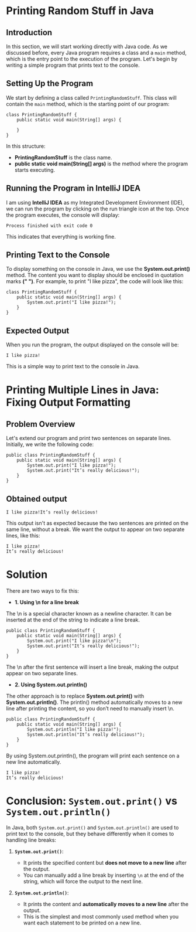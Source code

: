 # Printing Random Stuff in Java

## Introduction
In this section, we will start working directly with Java code. As we discussed before, every Java program requires a class and a `main` method, which is the entry point to the execution of the program. Let's begin by writing a simple program that prints text to the console.

## Setting Up the Program
We start by defining a class called `PrintingRandomStuff`. This class will contain the `main` method, which is the starting point of our program:

```
class PrintingRandomStuff {
    public static void main(String[] args) {

    }
}
```
In this structure:

- **PrintingRandomStuff** is the class name.
- **public static void main(String[] args)** is the method where the program starts executing.

## Running the Program in IntelliJ IDEA
I am using **IntelliJ IDEA** as my Integrated Development Environment (IDE), we can run the program by clicking on the run triangle icon at the top. Once the program executes, the console will display:
```
Process finished with exit code 0
```
This indicates that everything is working fine.

## Printing Text to the Console
To display something on the console in Java, we use the **System.out.print()** method. The content you want to display should be enclosed in quotation marks **(" ")**. For example, to print "I like pizza", the code will look like this:
```
class PrintingRandomStuff {
    public static void main(String[] args) {
        System.out.print("I like pizza!");
    }
}
```

## Expected Output
When you run the program, the output displayed on the console will be:
```
I like pizza!
```
This is a simple way to print text to the console in Java.

# Printing Multiple Lines in Java: Fixing Output Formatting

## Problem Overview
Let's extend our program and print two sentences on separate lines. Initially, we write the following code:

```
public class PrintingRandomStuff {
    public static void main(String[] args) {
        System.out.print("I like pizza!");
        System.out.print("It’s really delicious!");
    }
}
```

## Obtained output 
```
I like pizza!It’s really delicious!
```

This output isn't as expected because the two sentences are printed on the same line, without a break. We want the output to appear on two separate lines, like this:

```
I like pizza!
It’s really delicious!
```

# Solution
There are two ways to fix this:
- **1. Using \n for a line break**

The \n is a special character known as a newline character. It can be inserted at the end of the string to indicate a line break.

```
public class PrintingRandomStuff {
    public static void main(String[] args) {
        System.out.print("I like pizza!\n");
        System.out.print("It’s really delicious!");
    }
}
```
The \n after the first sentence will insert a line break, making the output appear on two separate lines.

- **2. Using System.out.println()**

The other approach is to replace **System.out.print()** with **System.out.println()**. The println() method automatically moves to a new line after printing the content, so you don’t need to manually insert \n.
```
public class PrintingRandomStuff {
    public static void main(String[] args) {
        System.out.println("I like pizza!");
        System.out.println("It’s really delicious!");
    }
}
```
By using System.out.println(), the program will print each sentence on a new line automatically.
```
I like pizza!
It’s really delicious!
```

# Conclusion: `System.out.print()` vs `System.out.println()`

In Java, both `System.out.print()` and `System.out.println()` are used to print text to the console, but they behave differently when it comes to handling line breaks:

1. **`System.out.print()`**:
   - It prints the specified content but **does not move to a new line** after the output.
   - You can manually add a line break by inserting `\n` at the end of the string, which will force the output to the next line.

2. **`System.out.println()`**:
    - It prints the content and **automatically moves to a new line** after the output.
    - This is the simplest and most commonly used method when you want each statement to be printed on a new line.
